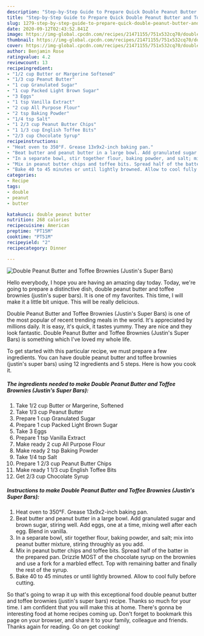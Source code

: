 ```yaml
---
description: "Step-by-Step Guide to Prepare Quick Double Peanut Butter and Toffee Brownies (Justin&amp;#39;s Super Bars)"
title: "Step-by-Step Guide to Prepare Quick Double Peanut Butter and Toffee Brownies (Justin&amp;#39;s Super Bars)"
slug: 1279-step-by-step-guide-to-prepare-quick-double-peanut-butter-and-toffee-brownies-justin-and-39-s-super-bars
date: 2020-09-12T02:43:52.841Z
image: https://img-global.cpcdn.com/recipes/21471155/751x532cq70/double-peanut-butter-and-toffee-brownies-justins-super-bars-recipe-main-photo.jpg
thumbnail: https://img-global.cpcdn.com/recipes/21471155/751x532cq70/double-peanut-butter-and-toffee-brownies-justins-super-bars-recipe-main-photo.jpg
cover: https://img-global.cpcdn.com/recipes/21471155/751x532cq70/double-peanut-butter-and-toffee-brownies-justins-super-bars-recipe-main-photo.jpg
author: Benjamin Rose
ratingvalue: 4.2
reviewcount: 13
recipeingredient:
- "1/2 cup Butter or Margerine Softened"
- "1/3 cup Peanut Butter"
- "1 cup Granulated Sugar"
- "1 cup Packed Light Brown Sugar"
- "3 Eggs"
- "1 tsp Vanilla Extract"
- "2 cup All Purpose Flour"
- "2 tsp Baking Powder"
- "1/4 tsp Salt"
- "1 2/3 cup Peanut Butter Chips"
- "1 1/3 cup English Toffee Bits"
- "2/3 cup Chocolate Syrup"
recipeinstructions:
- "Heat oven to 350°F. Grease 13x9x2-inch baking pan."
- "Beat butter and peanut butter in a large bowl. Add granulated sugar and brown sugar, stiring well. Add eggs, one at a time, mixing well after each egg. Blend in vanilla."
- "In a separate bowl, stir together flour, baking powder, and salt; mix into peanut butter mixture, stiring throughly as you add."
- "Mix in peanut butter chips and toffee bits. Spread half of the batter in the prepared pan. Drizzle MOST of the chocolate syrup on the brownies and use a fork for a marbled effect. Top with remaining batter and finally the rest of the syrup."
- "Bake 40 to 45 minutes or until lightly browned. Allow to cool fully before cutting."
categories:
- Recipe
tags:
- double
- peanut
- butter

katakunci: double peanut butter 
nutrition: 268 calories
recipecuisine: American
preptime: "PT15M"
cooktime: "PT51M"
recipeyield: "2"
recipecategory: Dinner

---
```



![Double Peanut Butter and Toffee Brownies (Justin&#39;s Super Bars)](https://img-global.cpcdn.com/recipes/21471155/751x532cq70/double-peanut-butter-and-toffee-brownies-justins-super-bars-recipe-main-photo.jpg)

Hello everybody, I hope you are having an amazing day today. Today, we're going to prepare a distinctive dish, double peanut butter and toffee brownies (justin&#39;s super bars). It is one of my favorites. This time, I will make it a little bit unique. This will be really delicious.

Double Peanut Butter and Toffee Brownies (Justin&#39;s Super Bars) is one of the most popular of recent trending meals in the world. It's appreciated by millions daily. It is easy, it's quick, it tastes yummy. They are nice and they look fantastic. Double Peanut Butter and Toffee Brownies (Justin&#39;s Super Bars) is something which I've loved my whole life.




To get started with this particular recipe, we must prepare a few ingredients. You can have double peanut butter and toffee brownies (justin&#39;s super bars) using 12 ingredients and 5 steps. Here is how you cook it.

<!--inarticleads1-->

##### The ingredients needed to make Double Peanut Butter and Toffee Brownies (Justin&#39;s Super Bars):

1. Take 1/2 cup Butter or Margerine, Softened
1. Take 1/3 cup Peanut Butter
1. Prepare 1 cup Granulated Sugar
1. Prepare 1 cup Packed Light Brown Sugar
1. Take 3 Eggs
1. Prepare 1 tsp Vanilla Extract
1. Make ready 2 cup All Purpose Flour
1. Make ready 2 tsp Baking Powder
1. Take 1/4 tsp Salt
1. Prepare 1 2/3 cup Peanut Butter Chips
1. Make ready 1 1/3 cup English Toffee Bits
1. Get 2/3 cup Chocolate Syrup




<!--inarticleads2-->

##### Instructions to make Double Peanut Butter and Toffee Brownies (Justin&#39;s Super Bars):

1. Heat oven to 350°F. Grease 13x9x2-inch baking pan.
1. Beat butter and peanut butter in a large bowl. Add granulated sugar and brown sugar, stiring well. Add eggs, one at a time, mixing well after each egg. Blend in vanilla.
1. In a separate bowl, stir together flour, baking powder, and salt; mix into peanut butter mixture, stiring throughly as you add.
1. Mix in peanut butter chips and toffee bits. Spread half of the batter in the prepared pan. Drizzle MOST of the chocolate syrup on the brownies and use a fork for a marbled effect. Top with remaining batter and finally the rest of the syrup.
1. Bake 40 to 45 minutes or until lightly browned. Allow to cool fully before cutting.




So that's going to wrap it up with this exceptional food double peanut butter and toffee brownies (justin&#39;s super bars) recipe. Thanks so much for your time. I am confident that you will make this at home. There's gonna be interesting food at home recipes coming up. Don't forget to bookmark this page on your browser, and share it to your family, colleague and friends. Thanks again for reading. Go on get cooking!
